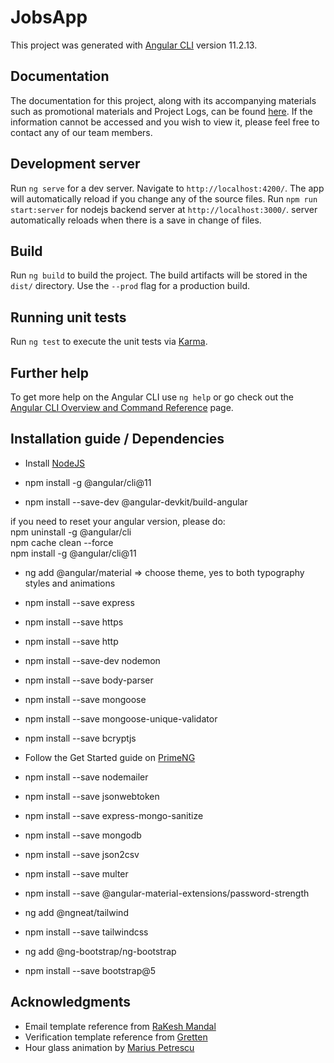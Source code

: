 # JobsApp

This project was generated with [Angular CLI](https://github.com/angular/angular-cli) version 11.2.13.

## Documentation

The documentation for this project, along with its accompanying materials such as promotional materials and Project Logs, can be found [here](https://drive.google.com/drive/folders/1R-dW1R1nc8ZsLZN88xT_VTJRHMQ4WB-z?usp=sharing). If the information cannot be accessed and you wish to view it, please feel free to contact any of our team members.

## Development server

Run `ng serve` for a dev server. Navigate to `http://localhost:4200/`. The app will automatically reload if you change any of the source files.
Run `npm run start:server` for nodejs backend server at `http://localhost:3000/`. server automatically reloads when there is a save in change of files.

## Build

Run `ng build` to build the project. The build artifacts will be stored in the `dist/` directory. Use the `--prod` flag for a production build.

## Running unit tests

Run `ng test` to execute the unit tests via [Karma](https://karma-runner.github.io).

## Further help

To get more help on the Angular CLI use `ng help` or go check out the [Angular CLI Overview and Command Reference](https://angular.io/cli) page.

## Installation guide / Dependencies
* Install [NodeJS](https://nodejs.org/en/)

* npm install -g @angular/cli@11 <br>

* npm install --save-dev @angular-devkit/build-angular

if you need to reset your angular version, please do: <br>
npm uninstall -g @angular/cli<br>
npm cache clean --force<br>
npm install -g @angular/cli@11<br>


* ng add @angular/material => choose theme, yes to both typography styles and animations <br>

* npm install --save express

* npm install --save https

* npm install --save http

* npm install --save-dev nodemon

* npm install --save body-parser

* npm install --save mongoose

* npm install --save mongoose-unique-validator

* npm install --save bcryptjs

* Follow the Get Started guide on [PrimeNG](https://www.primefaces.org/primeng/showcase/#/setup)

* npm install --save nodemailer

* npm install --save jsonwebtoken

* npm install --save express-mongo-sanitize

* npm install --save mongodb

* npm install --save json2csv

* npm install --save multer

* npm install --save @angular-material-extensions/password-strength

* ng add @ngneat/tailwind

* npm install --save tailwindcss

* ng add @ng-bootstrap/ng-bootstrap

* npm install --save bootstrap@5



## Acknowledgments
* Email template reference from [RaKesh Mandal](https://codepen.io/rKalways/pens/popular)
* Verification template reference from [Gretten](https://codepen.io/Grett/pen/byvRZq)
* Hour glass animation by [Marius Petrescu](https://codepen.io/mashul/pen/rPaqYE)

